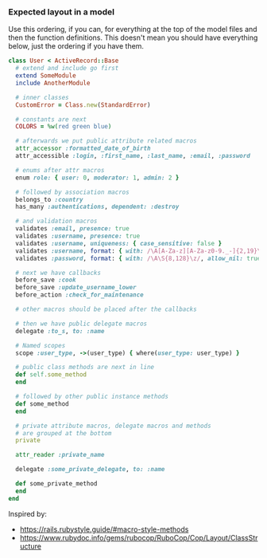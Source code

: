 ### Expected layout in a model

Use this ordering, if you can, for everything at the top of the model files and then the function definitions. This doesn't mean you should have everything below, just the ordering if you have them.

```ruby
class User < ActiveRecord::Base
  # extend and include go first
  extend SomeModule
  include AnotherModule

  # inner classes
  CustomError = Class.new(StandardError)

  # constants are next
  COLORS = %w(red green blue)

  # afterwards we put public attribute related macros
  attr_accessor :formatted_date_of_birth
  attr_accessible :login, :first_name, :last_name, :email, :password

  # enums after attr macros
  enum role: { user: 0, moderator: 1, admin: 2 }

  # followed by association macros
  belongs_to :country
  has_many :authentications, dependent: :destroy

  # and validation macros
  validates :email, presence: true
  validates :username, presence: true
  validates :username, uniqueness: { case_sensitive: false }
  validates :username, format: { with: /\A[A-Za-z][A-Za-z0-9._-]{2,19}\z/ }
  validates :password, format: { with: /\A\S{8,128}\z/, allow_nil: true }

  # next we have callbacks
  before_save :cook
  before_save :update_username_lower
  before_action :check_for_maintenance

  # other macros should be placed after the callbacks

  # then we have public delegate macros
  delegate :to_s, to: :name

  # Named scopes
  scope :user_type, ->(user_type) { where(user_type: user_type) }

  # public class methods are next in line
  def self.some_method
  end

  # followed by other public instance methods
  def some_method
  end

  # private attribute macros, delegate macros and methods
  # are grouped at the bottom
  private

  attr_reader :private_name

  delegate :some_private_delegate, to: :name

  def some_private_method
  end
end
```

Inspired by:
- https://rails.rubystyle.guide/#macro-style-methods
- https://www.rubydoc.info/gems/rubocop/RuboCop/Cop/Layout/ClassStructure
